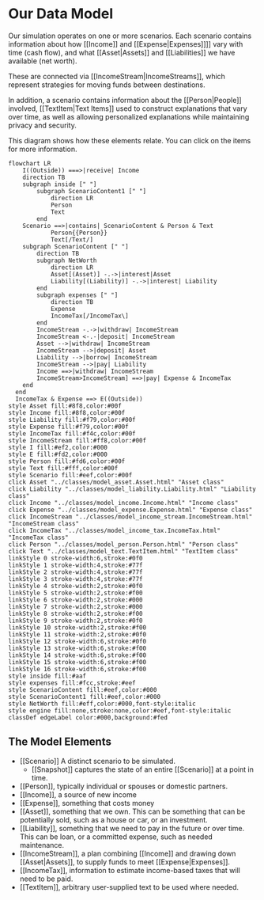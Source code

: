 # Our Data Model

Our simulation operates on one or more scenarios. Each scenario contains information about
how [[Income]] and [[Expense|Expenses]]]] vary with time (cash flow), and what [[Asset|Assets]]
and [[Liabilities]] we have available (net worth).

These are connected via [[IncomeStream|IncomeStreams]], which represent strategies for moving
funds between destinations.

In addition, a scenario contains information about the [[Person|People]] involved,
[[TextItem|Text Items]] used to construct explanations that vary over time, as well
as allowing personalized explanations while maintaining privacy and security.

This diagram shows how these elements relate. You can click on the items for more information.

<!-- Note: Blank lines cannot be used below! -->
```mermaid
flowchart LR
    I((Outside)) ===>|receive| Income
    direction TB
    subgraph inside [" "]
        subgraph ScenarioContent1 [" "]
            direction LR
            Person
            Text
        end
    Scenario ==>|contains| ScenarioContent & Person & Text
            Person{{Person}}
            Text[/Text/]
    subgraph ScenarioContent [" "]
        direction TB
        subgraph NetWorth
            direction LR
            Asset[(Asset)] -.->|interest|Asset
            Liability[(Liability)] -.->|interest| Liability
        end
        subgraph expenses [" "]
            direction TB
            Expense
            IncomeTax[/IncomeTax\]
        end
        IncomeStream -.->|withdraw| IncomeStream
        IncomeStream <-.-|deposit| IncomeStream
        Asset -->|withdraw| IncomeStream
        IncomeStream -->|deposit| Asset
        Liability -->|borrow| IncomeStream
        IncomeStream -->|pay| Liability
        Income ==>|withdraw| IncomeStream
        IncomeStream>IncomeStream] ==>|pay| Expense & IncomeTax
    end
  end
  IncomeTax & Expense ==> E((Outside))
style Asset fill:#8f8,color:#00f
style Income fill:#8f8,color:#00f
style Liability fill:#f79,color:#00f
style Expense fill:#f79,color:#00f
style IncomeTax fill:#f4c,color:#00f
style IncomeStream fill:#ff8,color:#00f
style I fill:#ef2,color:#000
style E fill:#fd2,color:#000
style Person fill:#fd6,color:#00f
style Text fill:#fff,color:#00f
style Scenario fill:#eef,color:#00f
click Asset "../classes/model_asset.Asset.html" "Asset class"
click Liability "../classes/model_liability.Liability.html" "Liability class"
click Income "../classes/model_income.Income.html" "Income class"
click Expense "../classes/model_expense.Expense.html" "Expense class"
click IncomeStream "../classes/model_income_stream.IncomeStream.html" "IncomeStream class"
click IncomeTax "../classes/model_income_tax.IncomeTax.html" "IncomeTax class"
click Person "../classes/model_person.Person.html" "Person class"
click Text "../classes/model_text.TextItem.html" "TextItem class"
linkStyle 0 stroke-width:6,stroke:#0f0
linkStyle 1 stroke-width:4,stroke:#77f
linkStyle 2 stroke-width:4,stroke:#77f
linkStyle 3 stroke-width:4,stroke:#77f
linkStyle 4 stroke-width:2,stroke:#0f0
linkStyle 5 stroke-width:2,stroke:#f00
linkStyle 6 stroke-width:2,stroke:#000
linkStyle 7 stroke-width:2,stroke:#000
linkStyle 8 stroke-width:2,stroke:#f00
linkStyle 9 stroke-width:2,stroke:#0f0
linkStyle 10 stroke-width:2,stroke:#f00
linkStyle 11 stroke-width:2,stroke:#0f0
linkStyle 12 stroke-width:6,stroke:#0f0
linkStyle 13 stroke-width:6,stroke:#f00
linkStyle 14 stroke-width:6,stroke:#f00
linkStyle 15 stroke-width:6,stroke:#f00
linkStyle 16 stroke-width:6,stroke:#f00
style inside fill:#aaf
style expenses fill:#fcc,stroke:#eef
style ScenarioContent fill:#eef,color:#000
style ScenarioContent1 fill:#eef,color:#000
style NetWorth fill:#eff,color:#000,font-style:italic
style engine fill:none,stroke:none,color:#eef,font-style:italic
classDef edgeLabel color:#000,background:#fed
```

## The Model Elements

* [[Scenario]] A distinct scenario to be simulated.
  * [[Snapshot]] captures the state of an entire [[Scenario]] at a point in time.
* [[Person]], typically individual or spouses or domestic partners.
* [[Income]], a source of new income
* [[Expense]], something that costs money
* [[Asset]], something that we own. This can be something that can be potentially sold, such as a house or car, or an investment.
* [[Liability]], something that we need to pay in the future or over time. This can be loan, or
  a committed expense, such as needed maintenance.
* [[IncomeStream]], a plan combining [[Income]] and drawing down [[Asset|Assets]],
  to supply funds to meet [[Expense|Expenses]].
* [[IncomeTax]], information to estimate income-based taxes that will need to be paid.
* [[TextItem]], arbitrary user-supplied text to be used where needed.
